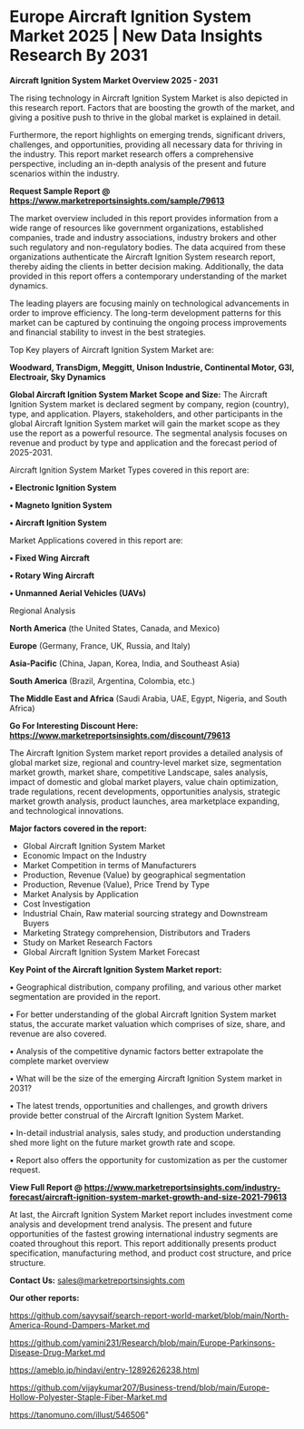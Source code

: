 # Europe  Aircraft Ignition System Market 2025 | New Data Insights Research By 2031

<Strong> Aircraft Ignition System Market Overview 2025 - 2031</strong>

The rising technology in Aircraft Ignition System Market is also depicted in this research report. Factors that are boosting the growth of the market, and giving a positive push to thrive in the global market is explained in detail.

Furthermore, the report highlights on emerging trends, significant drivers, challenges, and opportunities, providing all necessary data for thriving in the industry. This report market research offers a comprehensive perspective, including an in-depth analysis of the present and future scenarios within the industry.

<strong>Request Sample Report @ <a href=https://www.marketreportsinsights.com/sample/79613>https://www.marketreportsinsights.com/sample/79613</a></strong>

The market overview included in this report provides information from a wide range of resources like government organizations, established companies, trade and industry associations, industry brokers and other such regulatory and non-regulatory bodies. The data acquired from these organizations authenticate the Aircraft Ignition System research report, thereby aiding the clients in better decision making. Additionally, the data provided in this report offers a contemporary understanding of the market dynamics.

The leading players are focusing mainly on technological advancements in order to improve efficiency. The long-term development patterns for this market can be captured by continuing the ongoing process improvements and financial stability to invest in the best strategies.

Top Key players of Aircraft Ignition System Market are:

<strong>Woodward, TransDigm, Meggitt, Unison Industrie, Continental Motor, G3I, Electroair, Sky Dynamics</strong>

<strong><b>Global Aircraft Ignition System Market Scope and Size:</b></strong>
The Aircraft Ignition System market is declared segment by company, region (country), type, and application. Players, stakeholders, and other participants in the global Aircraft Ignition System market will gain the market scope as they use the report as a powerful resource. The segmental analysis focuses on revenue and product by type and application and the forecast period of 2025-2031.

Aircraft Ignition System Market Types covered in this report are:

<strong>• Electronic Ignition System

• Magneto Ignition System

• Aircraft Ignition System</strong>

Market Applications covered in this report are:

<strong>• Fixed Wing Aircraft

• Rotary Wing Aircraft

• Unmanned Aerial Vehicles (UAVs)</strong> 

Regional Analysis

<strong>North America</strong> (the United States, Canada, and Mexico)

<strong>Europe</strong> (Germany, France, UK, Russia, and Italy)

<strong>Asia-Pacific</strong> (China, Japan, Korea, India, and Southeast Asia)

<strong>South America</strong> (Brazil, Argentina, Colombia, etc.)

<strong>The Middle East and Africa</strong> (Saudi Arabia, UAE, Egypt, Nigeria, and South Africa)

<strong>Go For Interesting Discount Here: <a href=https://www.marketreportsinsights.com/discount/79613>https://www.marketreportsinsights.com/discount/79613</a></strong>

The Aircraft Ignition System market report provides a detailed analysis of global market size, regional and country-level market size, segmentation market growth, market share, competitive Landscape, sales analysis, impact of domestic and global market players, value chain optimization, trade regulations, recent developments, opportunities analysis, strategic market growth analysis, product launches, area marketplace expanding, and technological innovations.

<strong><b>Major factors covered in the report:</b></strong>
<ul>
  <li>Global Aircraft Ignition System Market </li>
  <li>Economic Impact on the Industry</li>
  <li>Market Competition in terms of Manufacturers</li>
  <li>Production, Revenue (Value) by geographical segmentation</li>
  <li>Production, Revenue (Value), Price Trend by Type</li>
  <li>Market Analysis by Application</li>
  <li>Cost Investigation</li>
  <li>Industrial Chain, Raw material sourcing strategy and Downstream Buyers</li>
  <li>Marketing Strategy comprehension, Distributors and Traders</li>
  <li>Study on Market Research Factors</li>
  <li>Global Aircraft Ignition System Market Forecast</li>
</ul>

<strong><b>Key Point of the Aircraft Ignition System Market report:</b></strong>

• Geographical distribution, company profiling, and various other market segmentation are provided in the report.

• For better understanding of the global Aircraft Ignition System market status, the accurate market valuation which comprises of size, share, and revenue are also covered.

• Analysis of the competitive dynamic factors better extrapolate the complete market overview

• What will be the size of the emerging Aircraft Ignition System market in 2031?

• The latest trends, opportunities and challenges, and growth drivers provide better construal of the Aircraft Ignition System Market.

• In-detail industrial analysis, sales study, and production understanding shed more light on the future market growth rate and scope.

• Report also offers the opportunity for customization as per the customer request.

<strong><b>View Full Report @ <a href=https://www.marketreportsinsights.com/industry-forecast/aircraft-ignition-system-market-growth-and-size-2021-79613>https://www.marketreportsinsights.com/industry-forecast/aircraft-ignition-system-market-growth-and-size-2021-79613</a></b></strong>


At last, the Aircraft Ignition System Market report includes investment come analysis and development trend analysis. The present and future opportunities of the fastest growing international industry segments are coated throughout this report. This report additionally presents product specification, manufacturing method, and product cost structure, and price structure.

<strong>Contact Us:</strong>
sales@marketreportsinsights.com

<strong>Our other reports:</strong>

<a href=https://github.com/sayysaif/search-report-world-market/blob/main/North-America-Round-Dampers-Market.md>https://github.com/sayysaif/search-report-world-market/blob/main/North-America-Round-Dampers-Market.md</a>

<a href=https://github.com/yamini231/Research/blob/main/Europe-Parkinsons-Disease-Drug-Market.md>https://github.com/yamini231/Research/blob/main/Europe-Parkinsons-Disease-Drug-Market.md</a>

<a href=https://ameblo.jp/hindavi/entry-12892626238.html>https://ameblo.jp/hindavi/entry-12892626238.html</a>

<a href=https://github.com/vijaykumar207/Business-trend/blob/main/Europe-Hollow-Polyester-Staple-Fiber-Market.md>https://github.com/vijaykumar207/Business-trend/blob/main/Europe-Hollow-Polyester-Staple-Fiber-Market.md</a>

<a href=https://tanomuno.com/illust/546506>https://tanomuno.com/illust/546506</a>"
